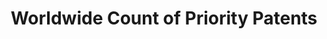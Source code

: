 ---
layout: default
citation: 'De Rassenfosse, G., Dernis, H., Guellec, D., Picci, L., & van Pottelsberghe
  de la Potterie, B. (2013). The worldwide count of priority patents: A new indicator
  of inventive activity. Research Policy, 42(3), 720–737. doi:10.1016/j.respol.2012.11.002 '
code: http://www.gder.info/download_wwc_mysql.html
contributors: Gaétan de Rassenfosse, Hélène Dernis, Dominique Guellec, Lucio Picci,
  Bruno van Pottelsberghe de la Potterie
cost: None
description: The goal of the project was to produce a dataset of priority patent applications
  filed across the globe, allocated by inventor and applicant location.
last_edit: 11/23/2020 17:20:46
location: http://www.gder.info/download_wwc_excel.html
maintained_by: Gaétan de Rassenfosse
record_creation_timestamp: 11/23/2020 17:20:46
shortname: priority_patents
tags:
- priority patents
- ' location of inventors'
title: Worldwide Count of Priority Patents
uuid: 068fb03e-642a-4896-b61c-ff6a16251e08
---